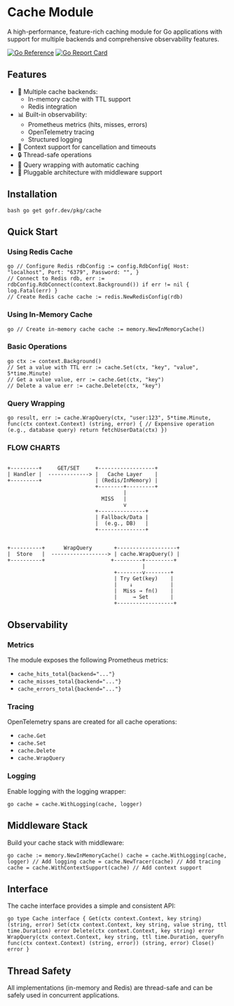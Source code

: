 # Cache Module

A high-performance, feature-rich caching module for Go applications with support for multiple backends and comprehensive observability features.

[![Go Reference](https://pkg.go.dev/badge/gofr.dev/pkg/cache.svg)](https://pkg.go.dev/gofr.dev/pkg/cache)
[![Go Report Card](https://goreportcard.com/badge/gofr.dev/pkg/cache)](https://goreportcard.com/report/gofr.dev/pkg/cache)

## Features

- 🚀 Multiple cache backends:
  - In-memory cache with TTL support
  - Redis integration
- 📊 Built-in observability:
  - Prometheus metrics (hits, misses, errors)
  - OpenTelemetry tracing
  - Structured logging
- 🔄 Context support for cancellation and timeouts
- 🔒 Thread-safe operations
- 🎯 Query wrapping with automatic caching
- 🔌 Pluggable architecture with middleware support

## Installation
```
bash go get gofr.dev/pkg/cache
``` 

## Quick Start

### Using Redis Cache
```
go // Configure Redis rdbConfig := config.RdbConfig{ Host: "localhost", Port: "6379", Password: "", }
// Connect to Redis rdb, err := rdbConfig.RdbConnect(context.Background()) if err != nil { log.Fatal(err) }
// Create Redis cache cache := redis.NewRedisConfig(rdb)
``` 

### Using In-Memory Cache
```
go // Create in-memory cache cache := memory.NewInMemoryCache()
``` 

### Basic Operations
```
go ctx := context.Background()
// Set a value with TTL err := cache.Set(ctx, "key", "value", 5*time.Minute)
// Get a value value, err := cache.Get(ctx, "key")
// Delete a value err := cache.Delete(ctx, "key")
``` 

### Query Wrapping
```
go result, err := cache.WrapQuery(ctx, "user:123", 5*time.Minute, func(ctx context.Context) (string, error) { // Expensive operation (e.g., database query) return fetchUserData(ctx) })
``` 

### FLOW CHARTS
```aiignore

+---------+     GET/SET     +------------------+
| Handler |  -------------> |   Cache Layer    |
+---------+                 | (Redis/InMemory) |
                            +--------+---------+
                                     |
                              MISS   |
                                     v
                            +---------------+
                            | Fallback/Data |
                            |  (e.g., DB)   |
                            +---------------+


+----------+      WrapQuery       +-------------------+
|  Store   |  ------------------> | cache.WrapQuery() |
+----------+                     +---------+---------+
                                           |
                                  +--------v--------+
                                  | Try Get(key)    |
                                  |    ↓            |
                                  |  Miss → fn()    |
                                  |     → Set       |
                                  +------------------+
```

## Observability

### Metrics

The module exposes the following Prometheus metrics:
- `cache_hits_total{backend="..."}`
- `cache_misses_total{backend="..."}`
- `cache_errors_total{backend="..."}`

### Tracing

OpenTelemetry spans are created for all cache operations:
- `cache.Get`
- `cache.Set`
- `cache.Delete`
- `cache.WrapQuery`

### Logging

Enable logging with the logging wrapper:
```
go cache = cache.WithLogging(cache, logger)
``` 

## Middleware Stack

Build your cache stack with middleware:
```
go cache := memory.NewInMemoryCache() cache = cache.WithLogging(cache, logger) // Add logging cache = cache.NewTracer(cache) // Add tracing cache = cache.WithContextSupport(cache) // Add context support
``` 

## Interface

The cache interface provides a simple and consistent API:
```
go type Cache interface { Get(ctx context.Context, key string) (string, error) Set(ctx context.Context, key string, value string, ttl time.Duration) error Delete(ctx context.Context, key string) error WrapQuery(ctx context.Context, key string, ttl time.Duration, queryFn func(ctx context.Context) (string, error)) (string, error) Close() error }
``` 

## Thread Safety

All implementations (in-memory and Redis) are thread-safe and can be safely used in concurrent applications.
